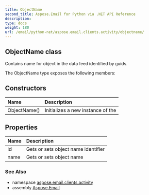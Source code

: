 ```yaml
---
title: ObjectName
second_title: Aspose.Email for Python via .NET API Reference
description: 
type: docs
weight: 180
url: /email/python-net/aspose.email.clients.activity/objectname/
---
```


## ObjectName class

Contains name for object in the data feed identified by guids.

The ObjectName type exposes the following members:
## Constructors
| Name | Description |
| :- | :- |
|ObjectName()|Initializes a new instance of the|
## Properties
| Name | Description |
| :- | :- |
|id|Gets or sets object name identifier|
|name|Gets or sets object name|

### See Also

* namespace [aspose.email.clients.activity](/email/python-net/aspose.email.clients.activity/)
* assembly [Aspose.Email](/slides/python-net/)

